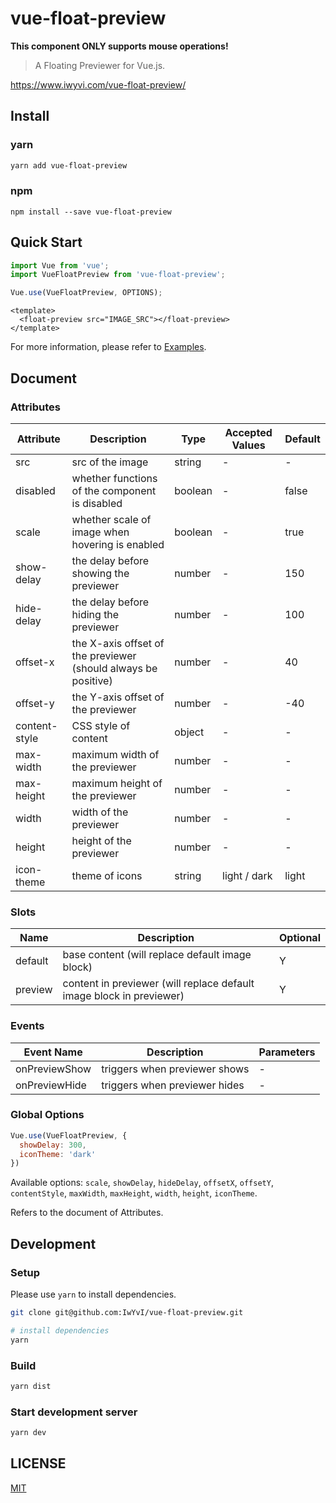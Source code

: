 # vue-float-preview

**This component ONLY supports mouse operations!**

> A Floating Previewer for Vue.js.

https://www.iwyvi.com/vue-float-preview/

## Install

### yarn

```bash
yarn add vue-float-preview
```

### npm

```
npm install --save vue-float-preview
```

## Quick Start

```javascript
import Vue from 'vue';
import VueFloatPreview from 'vue-float-preview';

Vue.use(VueFloatPreview, OPTIONS);
```

```vue
<template>
  <float-preview src="IMAGE_SRC"></float-preview>
</template>
```

For more information, please refer to [Examples](https://www.iwyvi.com/vue-float-preview/).

## Document

### Attributes

| Attribute | Description | Type | Accepted Values | Default |
| ------ | ------ | ------ | ------ | ------ |
| src | src of the image | string | - | - |
| disabled | whether functions of the component is disabled | boolean | - | false |
| scale | whether scale of image when hovering is enabled | boolean | - | true |
| show-delay | the delay before showing the previewer | number | - | 150 |
| hide-delay | the delay before hiding the previewer | number | - | 100 |
| offset-x | the X-axis offset of the previewer (should always be positive) | number | - | 40 |
| offset-y | the Y-axis offset of the previewer | number | - | -40 |
| content-style | CSS style of content | object | - | - |
| max-width | maximum width of the previewer | number | - | - |
| max-height | maximum height of the previewer | number | - | - |
| width | width of the previewer | number | - | - |
| height | height of the previewer | number | - | - |
| icon-theme | theme of icons | string | light / dark | light |

### Slots

| Name | Description | Optional |
| --- | --- | --- |
| default | base content (will replace default image block) | Y |
| preview | content in previewer (will replace default image block in previewer) | Y |

### Events

| Event Name | Description | Parameters |
| --- | --- | --- |
| onPreviewShow | triggers when previewer shows | - |
| onPreviewHide | triggers when previewer hides | - |

### Global Options

```javascript
Vue.use(VueFloatPreview, {
  showDelay: 300,
  iconTheme: 'dark'
})
```

Available options: `scale`, `showDelay`, `hideDelay`, `offsetX`, `offsetY`, `contentStyle`, `maxWidth`, `maxHeight`, `width`, `height`, `iconTheme`.

Refers to the document of Attributes.

## Development

### Setup

Please use `yarn` to install dependencies.

```bash
git clone git@github.com:IwYvI/vue-float-preview.git

# install dependencies
yarn
```

### Build

```bash
yarn dist
```

### Start development server

```bash
yarn dev
```

## LICENSE

[MIT](https://github.com/IwYvI/vue-float-preview/blob/master/LICENSE)
